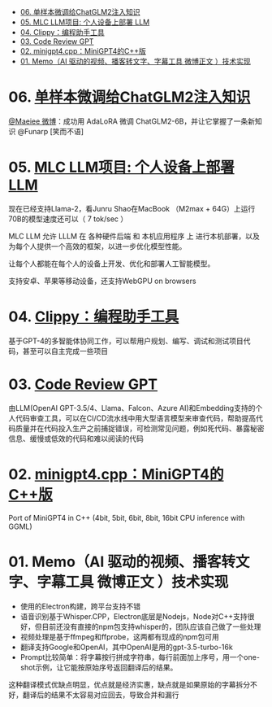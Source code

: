 - [06. 单样本微调给ChatGLM2注入知识](#06-单样本微调给chatglm2注入知识)
- [05. MLC LLM项目: 个人设备上部署 LLM](#05-mlc-llm项目-个人设备上部署-llm)
- [04. Clippy：编程助手工具](#04-clippy编程助手工具)
- [03. Code Review GPT](#03-code-review-gpt)
- [02. minigpt4.cpp：MiniGPT4的C++版](#02-minigpt4cppminigpt4的c版)
- [01. Memo（AI 驱动的视频、播客转文字、字幕工具 微博正文 ）技术实现](#01-memoai-驱动的视频播客转文字字幕工具-微博正文-技术实现)

# 06. [单样本微调给ChatGLM2注入知识](https://zhuanlan.zhihu.com/p/642357133)

[@Maeiee 微博](https://weibo.com/1240212845/NaDR5bf2x)：成功用 AdaLoRA 微调 ChatGLM2-6B，并让它掌握了一条新知识 @Funarp [笑而不语]

# 05. [MLC LLM项目: 个人设备上部署 LLM](https://github.com/mlc-ai/mlc-llm)

现在已经支持Llama-2，看Junru Shao在MacBook （M2max + 64G）上运行70B的模型速度还可以（ 7 tok/sec ）

MLC LLM 允许 LLLM 在 各种硬件后端 和 本机应用程序 上 进行本机部署，以及为每个人提供一个高效的框架，以进一步优化模型性能。

让每个人都能在每个人的设备上开发、优化和部署人工智能模型。

支持安卓、苹果等移动设备，还支持WebGPU on browsers

# 04. [Clippy：编程助手工具](https://github.com/ennucore/clippy)

基于GPT-4的多智能体协同工作，可以帮用户规划、编写、调试和测试项目代码，甚至可以自主完成一些项目

# 03. [Code Review GPT](https://github.com/mattzcarey/code-review-gpt)

由LLM(OpenAI GPT-3.5/4、Llama、Falcon、Azure AI)和Embedding支持的个人代码审查工具，可以在CI/CD流水线中用大型语言模型来审查代码，帮助提高代码质量并在代码投入生产之前捕捉错误，可检测常见问题，例如死代码、暴露秘密信息、缓慢或低效的代码和难以阅读的代码

# 02. [minigpt4.cpp：MiniGPT4的C++版](https://github.com/Maknee/minigpt4.cpp)

Port of MiniGPT4 in C++ (4bit, 5bit, 6bit, 8bit, 16bit CPU inference with GGML)

# 01. Memo（AI 驱动的视频、播客转文字、字幕工具 微博正文 ）技术实现

+ 使用的Electron构建，跨平台支持不错
+ 语音识别基于Whisper.CPP，Electron底层是Nodejs，Node对C++支持很好，但目前还没有直接的npm包支持whisper的，团队应该自己做了一些处理
+ 视频处理是基于ffmpeg和ffprobe，这两都有现成的npm包可用
+ 翻译支持Google和OpenAI，其中OpenAI是用的gpt-3.5-turbo-16k
+ Prompt比较简单：将字幕按行拼成字符串，每行前面加上序号，用一个one-shot示例，让它能按原始序号返回翻译后的结果。

这种翻译模式优缺点明显，优点就是经济实惠，缺点就是如果原始的字幕拆分不好，翻译后的结果不太容易对应回去，导致合并和漏行

